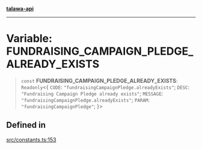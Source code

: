 [**talawa-api**](../../README.md)

***

# Variable: FUNDRAISING\_CAMPAIGN\_PLEDGE\_ALREADY\_EXISTS

> `const` **FUNDRAISING\_CAMPAIGN\_PLEDGE\_ALREADY\_EXISTS**: `Readonly`\<\{ `CODE`: `"fundraisingCampaignPledge.alreadyExists"`; `DESC`: `"Fundraising Campaign Pledge already exists"`; `MESSAGE`: `"fundraisingCampaignPledge.alreadyExists"`; `PARAM`: `"fundraisingCampaignPledge"`; \}\>

## Defined in

[src/constants.ts:153](https://github.com/Suyash878/talawa-api/blob/e4413cec641a837926071678fed3c7f67234e31e/src/constants.ts#L153)
